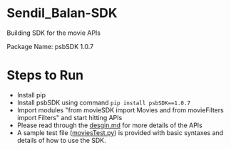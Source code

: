 # Sendil_Balan-SDK

Building SDK for the movie APIs

Package Name: psbSDK 1.0.7

# Steps to Run

- Install pip
- Install psbSDK using command `pip install psbSDK==1.0.7`
- Import modules "from movieSDK import Movies and from movieFilters import Filters" and start hitting APIs
- Please read through the [desgin.md](./design.md) for more details of the APIs
- A sample test file ([moviesTest.py](./moviesTest.py)) is provided with basic syntaxes and details of how to use the SDK.